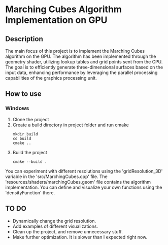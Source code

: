 # Marching Cubes Algorithm Implementation on GPU 
## Description 
The main focus of this project is to implement the Marching Cubes algorithm on the GPU. The algorithm has been implemented through the geometry shader, utilizing lookup tables and grid points sent from the CPU. The goal is to efficiently generate three-dimensional surfaces based on the input data, enhancing performance by leveraging the parallel processing capabilities of the graphics processing unit.


## How to use
### Windows
1. Clone the project 
2. Create a build directory in project folder and run cmake
   ```
   mkdir build
   cd build
   cmake ..
   ```
3. Build the project
   ```
   cmake --build .
   ``` 

You can experiment with different resolutions using the 'gridResolution_3D' variable in the 'src/MarchingCubes.cpp' file.
The 'resources/shaders/marchingCubes.geom' file contains the algorithm implementation. You can define and visualize your own functions using the 'densityFunction' there.

## TO DO 
- Dynamically change the grid resolution.
- Add examples of different visualizations. 
- Clean up the project, and remove unnecessary stuff.
- Make further optimization. It is slower than I expected right now.

